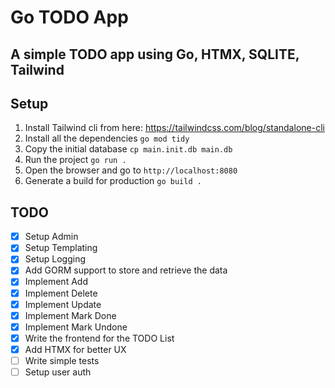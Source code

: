 Go TODO App
===========

A simple TODO app using Go, HTMX, SQLITE, Tailwind
----------------------------------------

Setup
-----

1. Install Tailwind cli from here: https://tailwindcss.com/blog/standalone-cli
2. Install all the dependencies `go mod tidy`
3. Copy the initial database `cp main.init.db main.db`
4. Run the project `go run .`
5. Open the browser and go to `http://localhost:8080`
6. Generate a build for production `go build .`


TODO
----
- [X] Setup Admin
- [X] Setup Templating
- [X] Setup Logging
- [X] Add GORM support to store and retrieve the data
- [X] Implement Add
- [X] Implement Delete
- [X] Implement Update
- [X] Implement Mark Done
- [X] Implement Mark Undone
- [X] Write the frontend for the TODO List
- [X] Add HTMX for better UX
- [ ] Write simple tests
- [ ] Setup user auth
